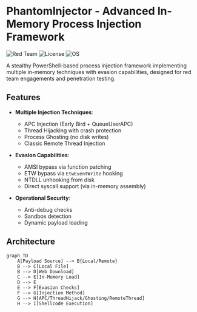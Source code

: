 # PhantomInjector - Advanced In-Memory Process Injection Framework

![Red Team](https://img.shields.io/badge/Use-Red_Team-orange) ![License](https://img.shields.io/badge/License-MIT-blue) ![OS](https://img.shields.io/badge/OS-Windows-lightgrey)

A stealthy PowerShell-based process injection framework implementing multiple in-memory techniques with evasion capabilities, designed for red team engagements and penetration testing.

## Features

- **Multiple Injection Techniques**:
  - APC Injection (Early Bird + QueueUserAPC)
  - Thread Hijacking with crash protection
  - Process Ghosting (no disk writes)
  - Classic Remote Thread Injection

- **Evasion Capabilities**:
  - AMSI bypass via function patching
  - ETW bypass via `EtwEventWrite` hooking
  - NTDLL unhooking from disk
  - Direct syscall support (via in-memory assembly)

- **Operational Security**:
  - Anti-debug checks
  - Sandbox detection
  - Dynamic payload loading

## Architecture

```mermaid
graph TD
    A[Payload Source] --> B{Local/Remote}
    B --> C[Local File]
    B --> D[Web Download]
    C --> E[In-Memory Load]
    D --> E
    E --> F[Evasion Checks]
    F --> G[Injection Method]
    G --> H[APC/ThreadHijack/Ghosting/RemoteThread]
    H --> I[Shellcode Execution]

